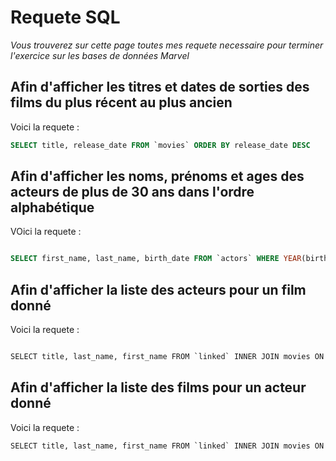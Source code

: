 # Requete SQL
*Vous trouverez sur cette page toutes mes requete necessaire pour terminer l'exercice sur les bases de données Marvel* 

## Afin d'afficher les titres et dates de sorties des films du plus récent au plus ancien

Voici la requete : 

```sql
SELECT title, release_date FROM `movies` ORDER BY release_date DESC
```

## Afin d'afficher les noms, prénoms et ages des acteurs de plus de 30 ans dans l'ordre alphabétique

VOici la requete : 

```sql

SELECT first_name, last_name, birth_date FROM `actors` WHERE YEAR(birth_date) < 1991 ORDER BY last_name, first_name ASC
````

## Afin d'afficher la liste des acteurs pour un film donné

Voici la requete : 

```sql

SELECT title, last_name, first_name FROM `linked` INNER JOIN movies ON linked.id_movie = movies.id INNER JOIN actors ON linked.id_actor = actors.id WHERE movies.title = 'Avengers'

```

## Afin d'afficher la liste des films pour un acteur donné

Voici la requete :

```sql
SELECT title, last_name, first_name FROM `linked` INNER JOIN movies ON linked.id_movie = movies.id INNER JOIN actors ON linked.id_actor = actors.id WHERE actors.first_name = 'Evans'
```
